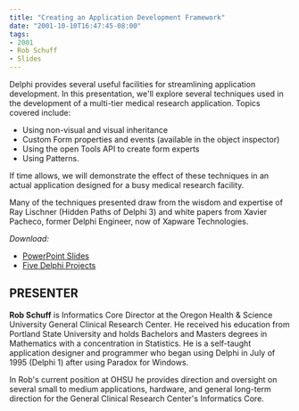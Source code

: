 ```yaml
---
title: "Creating an Application Development Framework"
date: "2001-10-10T16:47:45-08:00"
tags:
- 2001
- Rob Schuff
- Slides
---
```


Delphi provides several useful facilities for streamlining application development.  In this presentation, we'll explore several techniques used in the development of a multi-tier medical research application.  Topics covered include:

- Using non-visual and visual inheritance
- Custom Form properties and events (available in the object inspector)
- Using the open Tools API to create form experts
- Using Patterns.

If time allows, we will demonstrate the effect of these techniques in an actual application designed for a busy medical research facility.

Many of the techniques presented draw from the wisdom and expertise of Ray Lischner (Hidden Paths of Delphi 3) and white papers from Xavier Pacheco, former Delphi Engineer, now of Xapware Technologies.

*Download:*

- [PowerPoint Slides](/presentations/2001-10_AppDevFrameworks/2001_CreatingApplicationDevFramework.ppt)
- [Five Delphi Projects](/presentations/2001-10_AppDevFrameworks/ODUG_2001-10.zip)

## PRESENTER ##

**Rob Schuff** is Informatics Core Director at the Oregon Health & Science University General Clinical Research Center.  He received his education from Portland State University and holds Bachelors and Masters degrees in Mathematics with a concentration in Statistics.  He is a self-taught application designer and programmer who began using Delphi in July of 1995 (Delphi 1) after using Paradox for Windows.

In Rob's current position at OHSU he provides direction and oversight on several small to medium applications, hardware, and general long-term direction for the General Clinical Research Center's Informatics Core.
